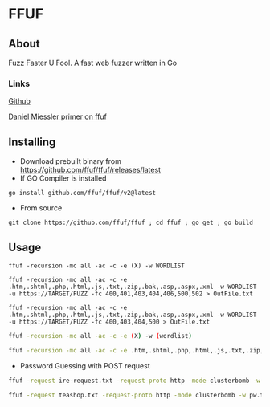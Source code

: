 # FFUF

## About

Fuzz Faster U Fool. A fast web fuzzer written in Go

### Links

[Github](https://github.com/ffuf/ffuf)

[Daniel Miessler primer on ffuf](https://danielmiessler.com/p/ffuf/)

## Installing

* Download prebuilt binary from https://github.com/ffuf/ffuf/releases/latest
* If GO Compiler is installed

```
go install github.com/ffuf/ffuf/v2@latest
```

* From source

```
git clone https://github.com/ffuf/ffuf ; cd ffuf ; go get ; go build
```

## Usage

```
ffuf -recursion -mc all -ac -c -e (X) -w WORDLIST
```

```
ffuf -recursion -mc all -ac -c -e .htm,.shtml,.php,.html,.js,.txt,.zip,.bak,.asp,.aspx,.xml -w WORDLIST -u https://TARGET/FUZZ -fc 400,401,403,404,406,500,502 > OutFile.txt
```

```
ffuf -recursion -mc all -ac -c -e .htm,.shtml,.php,.html,.js,.txt,.zip,.bak,.asp,.aspx,.xml -w WORDLIST -u https://TARGET/FUZZ -fc 400,403,404,500 > OutFile.txt
```

```bash
ffuf -recursion -mc all -ac -c -e (X) -w (wordlist)
```

```bash
ffuf -recursion -mc all -ac -c -e .htm,.shtml,.php,.html,.js,.txt,.zip,.bak,.asp,.aspx,.xml -w /usr/share/seclists/Discovery/Web-Content/big.txt -u <https://domain.com/FUZZ> -fc 400,401,403,404,406,500,502 > file.txt
```

* Password Guessing with POST request

```bash
ffuf -request ire-request.txt -request-proto http -mode clusterbomb -w Users.txt:FUZZUSER -w Wordlists/combined.txt:FUZZPASS -fc 301
```

```bash
ffuf -request teashop.txt -request-proto http -mode clusterbomb -w pw.txt:FUZZPASS -w /usr/share/seclists/Usernames/top-usernames-shortlist.txt:FUZZUSERS -fs 3376
```
